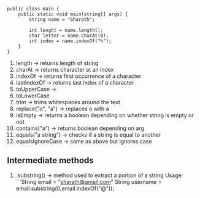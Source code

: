 ```
public class main {
	public static void main(string[] args) {
		String name = "Sharath";

		int lenght = name.length();
		char letter = name.charAt(0);
		int index = name.indexOf("h");
	}
}
```
1. length -> returns length of string
2. charAt -> returns character at an index
3. indexOf -> returns first occurrence of a character
4. lastIndexOf -> returns last index of a character
5. toUpperCase -> 
6. toLowerCase
7. trim -> trims whitespaces around the text
8. replace("o", "a") -> replaces o with a
9. isEmpty -> returns a boolean depending on whether string is empty or not
10. contains("a") -> returns boolean depending on arg
11. equals("a string") -> checks if a string is equal to another
12. equalsIgnoreCase -> same as above but ignores case

## Intermediate methods
1. .substring() -> method used to extract a portion of a string
		Usage: 
			```String email = "sharath@gmail.com"
			String username = email.substring(0,email.indexOf("@"));